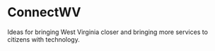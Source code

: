# ConnectWV
Ideas for bringing West Virginia closer and bringing more services to citizens with technology.
